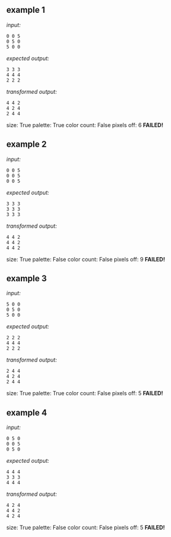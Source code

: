 
## example 1
*input:*
```
0 0 5
0 5 0
5 0 0
```
*expected output:*
```
3 3 3
4 4 4
2 2 2
```
*transformed output:*
```
4 4 2
4 2 4
2 4 4
```
size: True
palette: True
color count: False
pixels off: 6
**FAILED!**

## example 2
*input:*
```
0 0 5
0 0 5
0 0 5
```
*expected output:*
```
3 3 3
3 3 3
3 3 3
```
*transformed output:*
```
4 4 2
4 4 2
4 4 2
```
size: True
palette: False
color count: False
pixels off: 9
**FAILED!**

## example 3
*input:*
```
5 0 0
0 5 0
5 0 0
```
*expected output:*
```
2 2 2
4 4 4
2 2 2
```
*transformed output:*
```
2 4 4
4 2 4
2 4 4
```
size: True
palette: True
color count: False
pixels off: 5
**FAILED!**

## example 4
*input:*
```
0 5 0
0 0 5
0 5 0
```
*expected output:*
```
4 4 4
3 3 3
4 4 4
```
*transformed output:*
```
4 2 4
4 4 2
4 2 4
```
size: True
palette: False
color count: False
pixels off: 5
**FAILED!**
